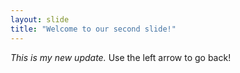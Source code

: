 ```yaml
---
layout: slide
title: "Welcome to our second slide!"
---
```

*This is my new update.*
Use the left arrow to go back!
